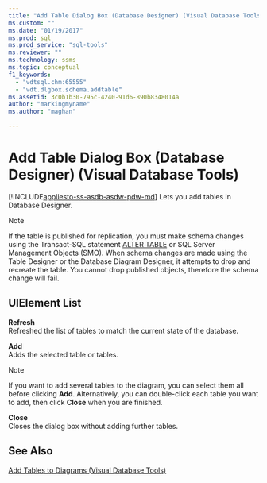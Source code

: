 ```yaml
---
title: "Add Table Dialog Box (Database Designer) (Visual Database Tools) | Microsoft Docs"
ms.custom: ""
ms.date: "01/19/2017"
ms.prod: sql
ms.prod_service: "sql-tools"
ms.reviewer: ""
ms.technology: ssms
ms.topic: conceptual
f1_keywords: 
  - "vdtsql.chm:65555"
  - "vdt.dlgbox.schema.addtable"
ms.assetid: 3c0b1b30-795c-4240-91d6-890b8348014a
author: "markingmyname"
ms.author: "maghan"

---
```

# Add Table Dialog Box (Database Designer) (Visual Database Tools)
[!INCLUDE[appliesto-ss-asdb-asdw-pdw-md](../../includes/appliesto-ss-asdb-asdw-pdw-md.md)]
Lets you add tables in Database Designer.  
  
> [!NOTE]  
> If the table is published for replication, you must make schema changes using the Transact-SQL statement [ALTER TABLE](../../t-sql/statements/alter-table-transact-sql.md) or SQL Server Management Objects (SMO). When schema changes are made using the Table Designer or the Database Diagram Designer, it attempts to drop and recreate the table. You cannot drop published objects, therefore the schema change will fail.  
  
## UIElement List  
**Refresh**  
Refreshed the list of tables to match the current state of the database.  
  
**Add**  
Adds the selected table or tables.  
  
> [!NOTE]  
> If you want to add several tables to the diagram, you can select them all before clicking **Add**. Alternatively, you can double-click each table you want to add, then click **Close** when you are finished.  
  
**Close**  
Closes the dialog box without adding further tables.  
  
## See Also  
[Add Tables to Diagrams &#40;Visual Database Tools&#41;](../../ssms/visual-db-tools/add-tables-to-diagrams-visual-database-tools.md)  
  
